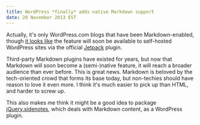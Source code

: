 ```yaml
---
title: WordPress *finally* adds native Markdown support
date: 20 November 2013 EST
---
```


Actually, it's only WordPress.com blogs that have been Markdown-enabled, though [it looks like](http://en.blog.wordpress.com/2013/11/19/markdown/#comment-187848) the feature will soon be available to self-hosted WordPress sites via the official [Jetpack](http://jetpack.me) plugin.

Third-party Markdown plugins have existed for years, but now that Markdown will soon become a (semi-)native feature, it will reach a broader audience than ever before. This is great news. Markdown is beloved by the tech-oriented crowd that forms its base today, but non-techies should have reason to love it even more. I think it's much easier to pick up than HTML, and harder to screw up.

This also makes me think it might be a good idea to package [jQuery.sidenotes](http://acdlite.github.io/jquery.sidenotes/), which deals with Markdown content, as a WordPress plugin.